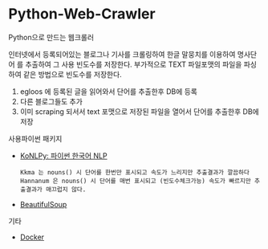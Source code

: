 # Python-Web-Crawler
Python으로 만드는 웹크롤러

인터넷에서 등록되어있는 블로그나 기사를 크롤링하여 한글 말뭉치를 이용하여 명사단어
를 추출하여 그 사용 빈도수를 저장한다.
부가적으로 TEXT 파일포맷의 파일을 파싱하여 같은 방법으로 빈도수를 저장한다. 
 
1. egloos 에 등록된 글을 읽어와서 단어를 추출한후  DB에 등록
1. 다른 블로그들도 추가
2. 이미 scraping 되서서 text 포맷으로 저장된 파일을 열어서 단어를 추출한후 DB에 저장

사용파이썬 패키지
- [KoNLPy: 파이썬 한국어 NLP](http://konlpy.org/ko/latest/)
    ```    
    Kkma 는 nouns() 시 단어를 한번만 표시되고 속도가 느리지만 추출결과가 깔끔하다
    Hannanum 은 nouns() 시 단어를 매번 표시되고 (빈도수체크가능) 속도가 빠르지만 추출결과가 매끄럽지 않다.
    ```
- [BeautifulSoup](https://www.crummy.com/software/BeautifulSoup/)


기타
- [Docker](https://docs.docker.com/engine/installation/mac/)